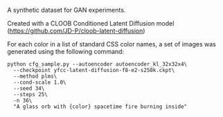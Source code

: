 A synthetic dataset for GAN experiments.

Created with a CLOOB Conditioned Latent Diffusion model (https://github.com/JD-P/cloob-latent-diffusion)

For each color in a list of standard CSS color names, a set of images was generated using the following command:

```
python cfg_sample.py --autoencoder autoencoder_kl_32x32x4\
  --checkpoint yfcc-latent-diffusion-f8-e2-s250k.ckpt\
  --method plms\
  --cond-scale 1.0\
  --seed 34\
  --steps 25\
  -n 36\
  "A glass orb with {color} spacetime fire burning inside"
  ```
  
  
